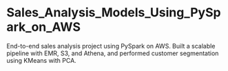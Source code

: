 # Sales_Analysis_Models_Using_PySpark_on_AWS
End-to-end sales analysis project using PySpark on AWS. Built a scalable pipeline with EMR, S3, and Athena, and performed customer segmentation using KMeans with PCA.
